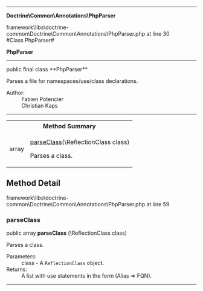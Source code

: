 
- - -

**Doctrine\Common\Annotations\PhpParser**
<div class="location">framework\libs\doctrine-common\Doctrine\Common\Annotations\PhpParser.php at line 30</div>
#Class PhpParser#

**PhpParser**


- - -

<p class="signature">public final  class **PhpParser**</p>

<div class="comment" id="overview_description"><p>Parses a file for namespaces/use/class declarations.</p></div>

<dl>
<dt>Author:</dt>
<dd>Fabien Potencier <fabien@symfony.com></dd>
<dd>Christian Kaps <christian.kaps@mohiva.com></dd>
</dl>

- - -

<table id="summary_method">
<tr><th colspan="2">Method Summary</th></tr>
<tr>
<td class="type">  array</td>
<td class="description"><p class="name"><a href="#parseclass">parseClass</a>(\ReflectionClass class)</p><p class="description">Parses a class.</p></td>
</tr>
</table>

<h2 id="detail_method">Method Detail</h2>
<div class="location">framework\libs\doctrine-common\Doctrine\Common\Annotations\PhpParser.php at line 59</div>
<h3 id="parseClass()">parseClass</h3>

public  array **parseClass** (\ReflectionClass class)<div class="details">
<p>Parses a class.</p><dl>
<dt>Parameters:</dt>
<dd>class - A <code>ReflectionClass</code> object.</dd>
<dt>Returns:</dt>
<dd>A list with use statements in the form (Alias => FQN).</dd>
</dl>
</div>

- - -

